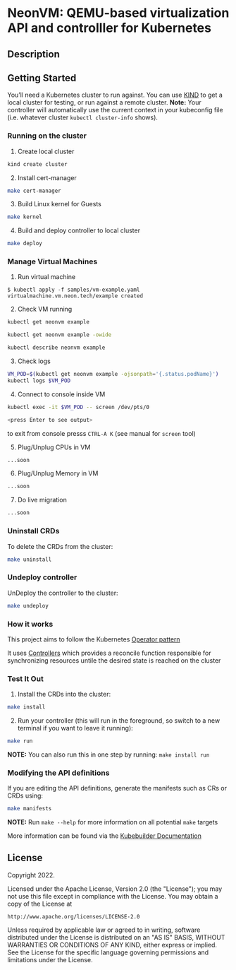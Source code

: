 # NeonVM: QEMU-based virtualization API and controlller for Kubernetes

## Description

## Getting Started
You’ll need a Kubernetes cluster to run against. You can use [KIND](https://sigs.k8s.io/kind) to get a local cluster for testing, or run against a remote cluster.
**Note:** Your controller will automatically use the current context in your kubeconfig file (i.e. whatever cluster `kubectl cluster-info` shows).

### Running on the cluster
1. Create local cluster

```sh
kind create cluster
```

2. Install cert-manager

```sh
make cert-manager
```

3. Build Linux kernel for Guests

```sh
make kernel
```

4. Build and deploy controller  to local cluster

```sh
make deploy
```

### Manage Virtual Machines

1. Run virtual machine

```console
$ kubectl apply -f samples/vm-example.yaml
virtualmachine.vm.neon.tech/example created
```

2. Check VM running

```sh
kubectl get neonvm example

kubectl get neonvm example -owide

kubectl describe neonvm example
```

3. Check logs

```sh
VM_POD=$(kubectl get neonvm example -ojsonpath='{.status.podName}')
kubectl logs $VM_POD
```

4. Connect to console inside VM

```sh
kubectl exec -it $VM_POD -- screen /dev/pts/0

<press Enter to see output>
```
to exit from console presss `CTRL-A K` (see manual for `screen` tool)

5. Plug/Unplug CPUs in VM

```sh
...soon
```

6. Plug/Unplug Memory in VM

```sh
...soon
```

7. Do live migration

```sh
...soon
```

### Uninstall CRDs
To delete the CRDs from the cluster:

```sh
make uninstall
```

### Undeploy controller
UnDeploy the controller to the cluster:

```sh
make undeploy
```

### How it works
This project aims to follow the Kubernetes [Operator pattern](https://kubernetes.io/docs/concepts/extend-kubernetes/operator/)

It uses [Controllers](https://kubernetes.io/docs/concepts/architecture/controller/) 
which provides a reconcile function responsible for synchronizing resources untile the desired state is reached on the cluster

### Test It Out
1. Install the CRDs into the cluster:

```sh
make install
```

2. Run your controller (this will run in the foreground, so switch to a new terminal if you want to leave it running):

```sh
make run
```

**NOTE:** You can also run this in one step by running: `make install run`

### Modifying the API definitions
If you are editing the API definitions, generate the manifests such as CRs or CRDs using:

```sh
make manifests
```

**NOTE:** Run `make --help` for more information on all potential `make` targets

More information can be found via the [Kubebuilder Documentation](https://book.kubebuilder.io/introduction.html)

## License

Copyright 2022.

Licensed under the Apache License, Version 2.0 (the "License");
you may not use this file except in compliance with the License.
You may obtain a copy of the License at

    http://www.apache.org/licenses/LICENSE-2.0

Unless required by applicable law or agreed to in writing, software
distributed under the License is distributed on an "AS IS" BASIS,
WITHOUT WARRANTIES OR CONDITIONS OF ANY KIND, either express or implied.
See the License for the specific language governing permissions and
limitations under the License.

